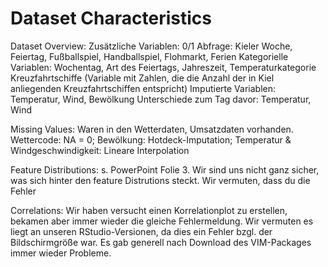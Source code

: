# Dataset Characteristics
Dataset Overview:
Zusätzliche Variablen: 
0/1 Abfrage: Kieler Woche, Feiertag, Fußballspiel, Handballspiel, Flohmarkt, Ferien
Kategorielle Variablen: Wochentag, Art des Feiertags, Jahreszeit, Temperaturkategorie
Kreuzfahrtschiffe (Variable mit Zahlen, die die Anzahl der in Kiel anliegenden Kreuzfahrtschiffen entspricht)
Imputierte Variablen: Temperatur, Wind, Bewölkung
Unterschiede zum Tag davor: Temperatur, Wind

Missing Values:
Waren in den Wetterdaten, Umsatzdaten vorhanden. Wettercode: NA = 0; Bewölkung: Hotdeck-Imputation; Temperatur & Windgeschwindigkeit: Lineare Interpolation

Feature Distributions:
s. PowerPoint Folie 3. Wir sind uns nicht ganz sicher, was sich hinter den feature Distrutions steckt. Wir vermuten, dass du die Fehler 

Correlations:
Wir haben versucht einen Korrelationplot zu erstellen, bekamen aber immer wieder die gleiche Fehlermeldung. Wir vermuten es liegt an unseren       RStudio-Versionen, da dies ein Fehler bzgl. der Bildschirmgröße war. Es gab generell nach Download des VIM-Packages immer wieder Probleme. 
